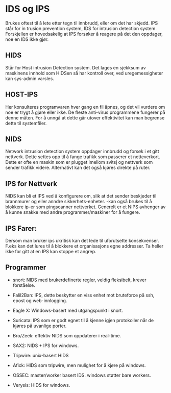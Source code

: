 # IDS og IPS
Brukes oftest til å lete etter tegn til innbrudd, eller om det har skjedd.
IPS står for in trusion prevention system, IDS for intrusion detection system.
Forskjellen er hovedsakelig at IPS forsøker å reagere på det den oppdager, noe en IDS ikke
gjør.
## HIDS
Står for Host intrusion Detection system. Det lages en sjekksum av maskinens
innhold som HIDSen så har kontroll over, ved uregemessigheter kan sys-admin 
varsles.
## HOST-IPS
Her konsulteres programvaren hver gang en fil åpnes, og det vil vurdere om
noe er trygt å gjøre eller ikke. De fleste anti-virus programmene fungerer på
denne måten. For å unngå at dette går utover effektivitet kan man begrense dette
til systemfiler.
## NIDS
Network intrusion detection system oppdager innbrudd og forsøk i et gitt 
nettverk. Dette settes opp til å fange trafikk som passerer et netteverkort.
Dette er ofte en maskin som er plugget imellom svitsj og nettverk som sender
trafikk videre. Alternativt kan det også kjøres direkte på ruter.

## IPS for Nettverk
NIDS kan bli et IPS ved å konfigurere om, slik at det sender beskjeder til
brannmurer og eller anndre sikkerhets-enheter. -kan også brukes til å blokkere
ip-er som pingscanner nettverket. Generelt er et NIPS avhenger av å kunne
snakke med andre programmer/maskiner for å fungere.

## IPS Farer:
Dersom man bruker ips ukritisk kan det lede til uforutsette konsekvenser. 
F.eks kan det lures til å blokkere et organisasjons egne addresser. Ta heller
ikke for gitt at en IPS kan stoppe et angrep.

## Programmer
* snort: NIDS med brukerdefinerte regler, veldig fleksibelt, krever forståelse.

* Falil2Ban: IPS, dette beskytter en viss enhet mot bruteforce på ssh, epost og 
web-innlogging.

* Eagle X: Windows-basert med utgangspunkt i snort.

* Suricata: IPS som er godt egnet til å kjenne igjen protokoller når
de kjøres på uvanlige porter.

* Bro/Zeek: effektiv NIDS som oppdaterer i real-time. 

* SAX2: NIDS + IPS for windows.

* Tripwire: unix-basert HIDS

* Afick: HIDS som tripwire, men mulighet for å kjøre på windows.

* OSSEC: master/worker basert IDS. windows støtter bare workers. 

* Verysis: HIDS for windows.
